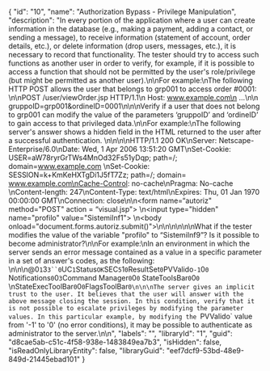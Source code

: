 {
  "id": "10",
  "name": "Authorization Bypass - Privilege Manipulation",
  "description": "In every portion of the application where a user can create information in the database (e.g., making a payment, adding a contact, or sending a message), to receive information (statement of account, order details, etc.), or delete information (drop users, messages, etc.), it is necessary to record that functionality. The tester should try to access such functions as another user in order to verify, for example, if it is possible to access a function that should not be permitted by the user's role/privilege (but might be permitted as another user).\n\nFor example:\nThe following HTTP POST allows the user that belongs to grp001 to access order #0001: \n\nPOST /user/viewOrder.jsp HTTP/1.1\n Host: www.example.com\n ...\n\n gruppoID=grp001&ordineID=0001\n\n\nVerify if a user that does not belong to grp001 can modify the value of the parameters ‘gruppoID’ and ‘ordineID’ to gain access to that privileged data.\n\nFor example:\nThe following server's answer shows a hidden field in the HTML returned to the user after a successful authentication. \n\n\n\nHTTP/1.1 200 OK\nServer: Netscape-Enterprise/6.0\nDate: Wed, 1 Apr 2006 13:51:20 GMT\nSet-Cookie: USER=aW78ryrGrTWs4MnOd32Fs51yDqp; path=/; domain=www.example.com \nSet-Cookie: SESSION=k+KmKeHXTgDi1J5fT7Zz; path=/; domain= www.example.com\nCache-Control: no-cache\nPragma: No-cache \nContent-length: 247\nContent-Type: text/html\nExpires: Thu, 01 Jan 1970 00:00:00 GMT\nConnection: close\n\n<form  name=“autoriz\" method=\"POST\" action = “visual.jsp\"> \n<input type=\"hidden\" name=\"profilo\" value=\"SistemiInf1\">                                         \n<body onload=\"document.forms.autoriz.submit()\">\n</td>\n</tr>\n\n\n\nWhat if the tester modifies the value of the variable \"profilo\" to “SistemiInf9”? Is it possible to become administrator?\n\nFor example:\nIn an environment in which the server sends an error message contained as a value in a specific parameter in a set of answer's codes, as the following: \n\n\n@0`1`3`3``0`UC`1`Status`OK`SEC`5`1`0`ResultSet`0`PVValido`-1`0`0` Notifications`0`0`3`Command  Manager`0`0`0` StateToolsBar`0`0`0`    \nStateExecToolBar`0`0`0`FlagsToolBar`0\n\n\nThe server gives an implicit trust to the user. It believes that the user will answer with the above message closing the session. In this condition, verify that it is not possible to escalate privileges by modifying the parameter values. In this particular example, by modifying the `PVValido` value from '-1' to '0' (no error conditions), it may be possible to authenticate as administrator to the server.\n\n",
  "labels": "",
  "libraryId": "1",
  "guid": "d8cae5ab-c51c-4f58-938e-1483849ea7b3",
  "isHidden": false,
  "isReadOnlyLibraryEntity": false,
  "libraryGuid": "eef7dcf9-53bd-48e9-849d-21445ebad101"
}